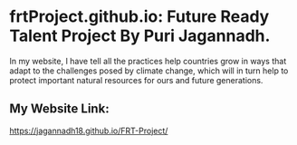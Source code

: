 
# frtProject.github.io: Future Ready Talent Project By Puri Jagannadh.
In my website, I have tell all the practices help countries grow in ways that adapt to the challenges posed by climate change, which will in turn help to protect important natural resources for ours and future generations.

## My Website Link: 
https://jagannadh18.github.io/FRT-Project/







